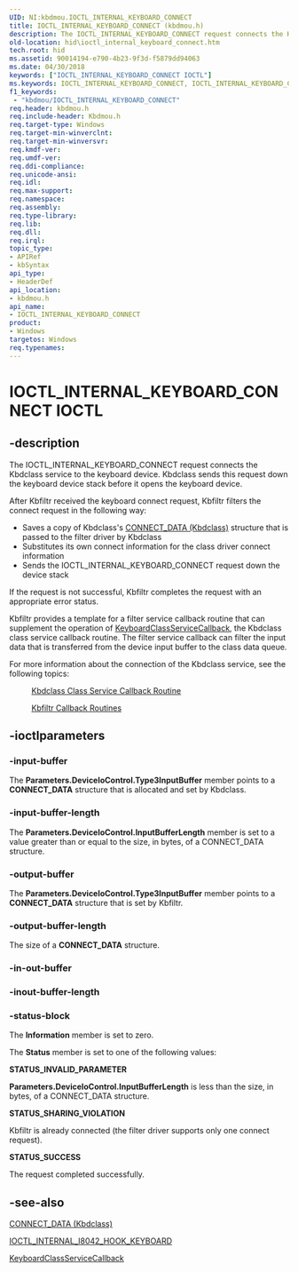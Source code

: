 ```yaml
---
UID: NI:kbdmou.IOCTL_INTERNAL_KEYBOARD_CONNECT
title: IOCTL_INTERNAL_KEYBOARD_CONNECT (kbdmou.h)
description: The IOCTL_INTERNAL_KEYBOARD_CONNECT request connects the Kbdclass service to the keyboard device.
old-location: hid\ioctl_internal_keyboard_connect.htm
tech.root: hid
ms.assetid: 90014194-e790-4b23-9f3d-f5879dd94063
ms.date: 04/30/2018
keywords: ["IOCTL_INTERNAL_KEYBOARD_CONNECT IOCTL"]
ms.keywords: IOCTL_INTERNAL_KEYBOARD_CONNECT, IOCTL_INTERNAL_KEYBOARD_CONNECT control, IOCTL_INTERNAL_KEYBOARD_CONNECT control code [Human Input Devices], hid.ioctl_internal_keyboard_connect, kbdmou/IOCTL_INTERNAL_KEYBOARD_CONNECT, kfilref_b9a87851-bbc4-4567-a459-9e647d6d3315.xml
f1_keywords:
 - "kbdmou/IOCTL_INTERNAL_KEYBOARD_CONNECT"
req.header: kbdmou.h
req.include-header: Kbdmou.h
req.target-type: Windows
req.target-min-winverclnt: 
req.target-min-winversvr: 
req.kmdf-ver: 
req.umdf-ver: 
req.ddi-compliance: 
req.unicode-ansi: 
req.idl: 
req.max-support: 
req.namespace: 
req.assembly: 
req.type-library: 
req.lib: 
req.dll: 
req.irql: 
topic_type:
- APIRef
- kbSyntax
api_type:
- HeaderDef
api_location:
- kbdmou.h
api_name:
- IOCTL_INTERNAL_KEYBOARD_CONNECT
product:
- Windows
targetos: Windows
req.typenames: 
---
```


# IOCTL_INTERNAL_KEYBOARD_CONNECT IOCTL


## -description



The IOCTL_INTERNAL_KEYBOARD_CONNECT request connects the Kbdclass service to the keyboard device. Kbdclass sends this request down the keyboard device stack before it opens the keyboard device. 

After Kbfiltr received the keyboard connect request, Kbfiltr filters the connect request in the following way:

<ul>
<li>
Saves a copy of Kbdclass's <a href="https://docs.microsoft.com/windows-hardware/drivers/ddi/kbdmou/ns-kbdmou-_connect_data">CONNECT_DATA (Kbdclass)</a> structure that is passed to the filter driver by Kbdclass

</li>
<li>
Substitutes its own connect information for the class driver connect information

</li>
<li>
Sends the IOCTL_INTERNAL_KEYBOARD_CONNECT request down the device stack

</li>
</ul>
If the request is not successful, Kbfiltr completes the request with an appropriate error status.

Kbfiltr provides a template for a filter service callback routine that can supplement the operation of <a href="https://docs.microsoft.com/previous-versions/ff542324(v=vs.85)">KeyboardClassServiceCallback</a>, the Kbdclass class service callback routine. The filter service callback can filter the input data that is transferred from the device input buffer to the class data queue. 

For more information about the connection of the Kbdclass service, see the following topics:

<dl>
<dd>

<a href="https://docs.microsoft.com/windows-hardware/drivers/ddi/kbdmou/nc-kbdmou-pservice_callback_routine">Kbdclass Class Service Callback Routine</a>


</dd>
<dd>

<a href="https://docs.microsoft.com/previous-versions/ff542302(v=vs.85)">Kbfiltr Callback Routines</a>


</dd>
</dl>



## -ioctlparameters




### -input-buffer

The <b>Parameters.DeviceIoControl.Type3InputBuffer</b> member points to a <b>CONNECT_DATA</b> structure that is allocated and set by Kbdclass.


### -input-buffer-length

The <b>Parameters.DeviceIoControl.InputBufferLength</b> member is set to a value greater than or equal to the size, in bytes, of a CONNECT_DATA structure.


### -output-buffer

The <b>Parameters.DeviceIoControl.Type3InputBuffer</b> member points to a <b>CONNECT_DATA</b> structure that is set by Kbfiltr.


### -output-buffer-length

The size of a <b>CONNECT_DATA</b> structure.


### -in-out-buffer








### -inout-buffer-length








### -status-block

The <b>Information</b> member is set to zero.

The <b>Status</b> member is set to one of the following values:




**STATUS_INVALID_PARAMETER**

<b>


Parameters.DeviceIoControl.InputBufferLength</b> is less than the size, in bytes, of a CONNECT_DATA structure.


**STATUS_SHARING_VIOLATION**



Kbfiltr is already connected (the filter driver supports only one connect request).


**STATUS_SUCCESS**

The request completed successfully.


## -see-also




<a href="https://docs.microsoft.com/windows-hardware/drivers/ddi/kbdmou/ns-kbdmou-_connect_data">CONNECT_DATA (Kbdclass)</a>



<a href="https://docs.microsoft.com/windows-hardware/drivers/ddi/ntdd8042/ni-ntdd8042-ioctl_internal_i8042_hook_keyboard">IOCTL_INTERNAL_I8042_HOOK_KEYBOARD</a>



<a href="https://docs.microsoft.com/previous-versions/ff542324(v=vs.85)">KeyboardClassServiceCallback</a>
 

 

